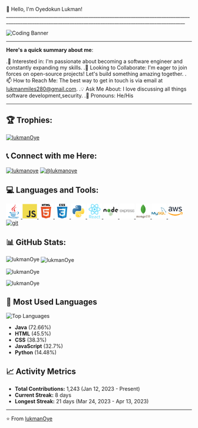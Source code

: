 👋 Hello, I'm Oyedokun Lukman! __________________________________________________________________________________________________________________________________________________________

![Coding Banner](https://media.giphy.com/media/qgQUggAC3Pfv687qPC/giphy.gif)

__________________________________________________________________________________________________________________________________________________________
**Here's a quick summary about me**:


.🚀 Interested in: I'm passionate about becoming a software engineer and constantly expanding my skills.
.🤝 Looking to Collaborate: I'm eager to join forces on open-source projects! Let's build something amazing together.
.📫 How to Reach Me: The best way to get in touch is via email at lukmanmiles280@gmail.com.
.💡 Ask Me About: I love discussing all things software development,security.
.📛 Pronouns: He/His
__________________________________________________________________________________________________________________________________________________________
## 🏆 Trophies:
<p align="left"> <a href="https://github.com/ryo-ma/github-profile-trophy"><img src="https://github-profile-trophy.vercel.app/?username=lukmanOye&theme=onedark" alt="lukmanOye" /></a> </p>

## 📞 Connect with me Here:
<p align="left">
<a href="https://linkedin.com/in/oyedokun-lukman-68a77b288" target="blank"><img align="center" src="https://raw.githubusercontent.com/rahuldkjain/github-profile-readme-generator/master/src/images/icons/Social/linked-in-alt.svg" alt="lukmanoye" height="30" width="40" /></a>
<a href="https://lukmanoye.github.io/" target="blank"><img align="center" src="https://raw.githubusercontent.com/rahuldkjain/github-profile-readme-generator/master/src/images/icons/Social/medium.svg" alt="@lukmanoye" height="30" width="40" /></a>

</p>

## 💻 Languages and Tools:
<p align="left"> 
  <a href="https://www.java.com" target="_blank" rel="noreferrer"> <img src="https://raw.githubusercontent.com/devicons/devicon/master/icons/java/java-original.svg" alt="java" width="40" height="40"/> </a> 
  <a href="https://developer.mozilla.org/en-US/docs/Web/JavaScript" target="_blank" rel="noreferrer"> <img src="https://raw.githubusercontent.com/devicons/devicon/master/icons/javascript/javascript-original.svg" alt="javascript" width="40" height="40"/> </a> 
  <a href="https://www.w3.org/html/" target="_blank" rel="noreferrer"> <img src="https://raw.githubusercontent.com/devicons/devicon/master/icons/html5/html5-original-wordmark.svg" alt="html5" width="40" height="40"/> </a> 
  <a href="https://www.w3schools.com/css/" target="_blank" rel="noreferrer"> <img src="https://raw.githubusercontent.com/devicons/devicon/master/icons/css3/css3-original-wordmark.svg" alt="css3" width="40" height="40"/> </a> 
  <a href="https://www.python.org" target="_blank" rel="noreferrer"> <img src="https://raw.githubusercontent.com/devicons/devicon/master/icons/python/python-original.svg" alt="python" width="40" height="40"/> </a> 
  <a href="https://reactjs.org/" target="_blank" rel="noreferrer"> <img src="https://raw.githubusercontent.com/devicons/devicon/master/icons/react/react-original-wordmark.svg" alt="react" width="40" height="40"/> </a> 
  <a href="https://nodejs.org" target="_blank" rel="noreferrer"> <img src="https://raw.githubusercontent.com/devicons/devicon/master/icons/nodejs/nodejs-original-wordmark.svg" alt="nodejs" width="40" height="40"/> </a> 
  <a href="https://expressjs.com" target="_blank" rel="noreferrer"> <img src="https://raw.githubusercontent.com/devicons/devicon/master/icons/express/express-original-wordmark.svg" alt="express" width="40" height="40"/> </a> 
  <a href="https://www.mongodb.com/" target="_blank" rel="noreferrer"> <img src="https://raw.githubusercontent.com/devicons/devicon/master/icons/mongodb/mongodb-original-wordmark.svg" alt="mongodb" width="40" height="40"/> </a> 
  <a href="https://www.mysql.com/" target="_blank" rel="noreferrer"> <img src="https://raw.githubusercontent.com/devicons/devicon/master/icons/mysql/mysql-original-wordmark.svg" alt="mysql" width="40" height="40"/> </a> 
  <a href="https://aws.amazon.com" target="_blank" rel="noreferrer"> <img src="https://raw.githubusercontent.com/devicons/devicon/master/icons/amazonwebservices/amazonwebservices-original-wordmark.svg" alt="aws" width="40" height="40"/> </a> 
  <a href="https://git-scm.com/" target="_blank" rel="noreferrer"> <img src="https://www.vectorlogo.zone/logos/git-scm/git-scm-icon.svg" alt="git" width="40" height="40"/> </a> 
</p>

## 📊 GitHub Stats:

<p><img align="left" src="https://github-readme-stats.vercel.app/api/top-langs?username=lukmanOye&show_icons=true&theme=radical&locale=en&layout=compact&hide=php,ruby" alt="lukmanOye" /></p>

<p>&nbsp;<img align="center" src="https://github-readme-stats.vercel.app/api?username=lukmanOye&show_icons=true&theme=radical&locale=en" alt="lukmanOye" /></p>

<p><img align="center" src="https://github-readme-streak-stats.herokuapp.com/?user=lukmanOye&theme=radical" alt="lukmanOye" /></p>

<p align="left"> <img src="https://komarev.com/ghpvc/?username=lukmanOye&label=Profile%20views&color=0e75b6&style=flat" alt="lukmanOye" /> </p>

## 🎯 Most Used Languages

![Top Languages](https://github-readme-stats.vercel.app/api/top-langs/?username=lukmanOye&layout=compact&theme=radical&hide_border=true&langs_count=6)

- **Java** (72.66%)
- **HTML** (45.5%)
- **CSS** (38.3%)
- **JavaScript** (32.7%)
- **Python** (14.48%)

## 📈 Activity Metrics

- **Total Contributions:** 1,243 (Jan 12, 2023 - Present)
- **Current Streak:** 8 days
- **Longest Streak:** 21 days (Mar 24, 2023 - Apr 13, 2023)

---

⭐️ From [lukmanOye](https://github.com/lukmanOye)
